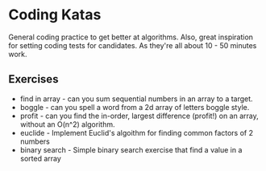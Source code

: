 # Coding Katas

General coding practice to get better at algorithms. Also, great inspiration for setting 
coding tests for candidates. As they're all about 10 - 50 minutes work.

## Exercises

- find in array - can you sum sequential numbers in an array to a target.
- boggle - can you spell a word from a 2d array of letters boggle style.
- profit - can you find the in-order, largest difference (profit!) on an array, without an O(n^2) algorithm.
- euclide - Implement Euclid's algoithm for finding common factors of 2 numbers
- binary search - Simple binary search exercise that find a value in a sorted array
